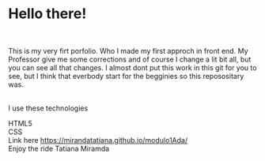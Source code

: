 <h1>Hello there! </h1>
<br>
  
This is my very firt porfolio. Who I made my first approch in front end. My Professor give me some corrections and of course I change a lit bit all, but you can see all that changes. I almost dont put this work in this git for you to see, but I think that everbody start for the begginies so this reposositary was.

<br>
 I use these technologies

HTML5
<br>
CSS
<br>
Link here https://mirandatatiana.github.io/modulo1Ada/
<br>
Enjoy the ride 
Tatiana Miramda
